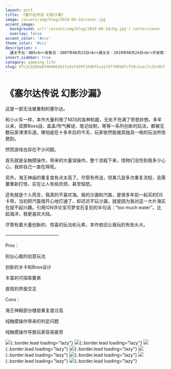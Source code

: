 ```yaml
---
layout: post
title: 《塞尔达传说 幻影沙漏》
image: /assets/img/blog/2019-08-24/cover.jpg
accent_image: 
  background: url('/assets/img/blog/2019-08-24/bg.jpg') center/cover
  overlay: false
accent_color: '#ccc'
theme_color: '#ccc'
description: >
  通关平台：NDS<br>发售日：2007年06月23日<br>通关日：2019年08月24日<br>开发商：Nintendo<br>发行商：Nintendo
invert_sidebar: true
category: gameing-life
slug: 07c2c9208a0740406101fa5efd39f16d0f5ca17df76050fcf39c3cec7c23c657
---
```


# 《塞尔达传说 幻影沙漏》

这是一部无法被重制的塞尔达。

和小火车一样，本作大量利用了NDS的各种机能，无处不充满了奇思妙想。多年以来，双屏Boss战、盒盖/吹气解谜、笔记绘制，等等一系列创新的玩法，都被无数玩家津津乐道。哪怕是在十多年后的今天，玩家依然能被其独具一格的玩法所惊艳到。

然而游戏也存在不少问题。

首先就是全触摸操作，带来的大量误操作。整个流程下来，怪物们没伤到我多少心心，我却自己一直在摔死。

另外，海王神庙的重复度有点太高了。尽管有传送，但某几层多次重复流程，且需要重新打怪，实在让人有些厌烦，甚至恼怒。

还有就是个人而言，我真的不喜欢海。我的沙漏和汽笛，是很多年前一起买的DS卡带，当初把汽笛很开心地打通了，却迟迟不玩沙漏，就是因为我对这一大片海实在提不起兴趣。引用IGN评论宝可梦宝石复刻的半句话：“too much water”。比起海洋，我更喜欢大陆。

尽管有着大量创新的、惊喜的玩法和元素，本作依旧让我玩的有些头大。

————————————

Pros：

别出心裁的创意玩法

创新的关卡和Boss设计

丰富的可探索要素

直观的界面交互

Cons：

海王神殿部分楼层重复度过高

纯触摸操作带来的判定问题

纯触摸操作导致玩家容易疲劳

![](/assets/img/blog/2019-08-24/1.jpg){:.border.lead loading="lazy"}
![](/assets/img/blog/2019-08-24/2.jpg){:.border.lead loading="lazy"}
![](/assets/img/blog/2019-08-24/3.jpg){:.border.lead loading="lazy"}
![](/assets/img/blog/2019-08-24/4.jpg){:.border.lead loading="lazy"}
![](/assets/img/blog/2019-08-24/5.jpg){:.border.lead loading="lazy"}
![](/assets/img/blog/2019-08-24/6.jpg){:.border.lead loading="lazy"}
![](/assets/img/blog/2019-08-24/7.jpg){:.border.lead loading="lazy"}
![](/assets/img/blog/2019-08-24/8.jpg){:.border.lead loading="lazy"}

